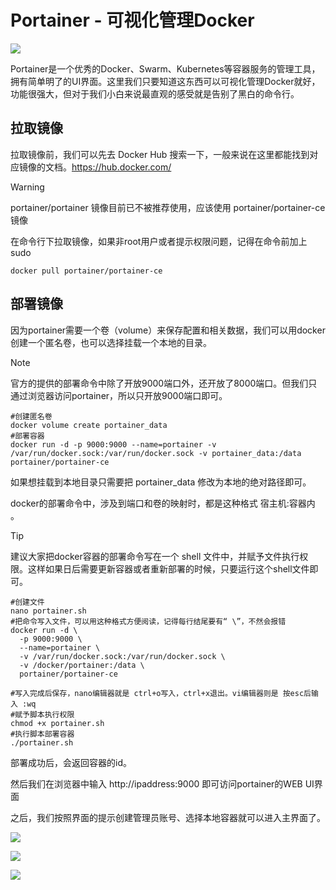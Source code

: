 # Portainer - 可视化管理Docker

![](https://pic.watercalmx.com/pic/01_homescreen-ce.png)

Portainer是一个优秀的Docker、Swarm、Kubernetes等容器服务的管理工具，拥有简单明了的UI界面。这里我们只要知道这东西可以可视化管理Docker就好，功能很强大，但对于我们小白来说最直观的感受就是告别了黑白的命令行。

## 拉取镜像

拉取镜像前，我们可以先去 Docker Hub 搜索一下，一般来说在这里都能找到对应镜像的文档。https://hub.docker.com/

> [!WARNING]
>
> portainer/portainer 镜像目前已不被推荐使用，应该使用 portainer/portainer-ce 镜像

在命令行下拉取镜像，如果非root用户或者提示权限问题，记得在命令前加上 sudo

```shell
docker pull portainer/portainer-ce
```

## 部署镜像

因为portainer需要一个卷（volume）来保存配置和相关数据，我们可以用docker创建一个匿名卷，也可以选择挂载一个本地的目录。

> [!NOTE]
>
> 官方的提供的部署命令中除了开放9000端口外，还开放了8000端口。但我们只通过浏览器访问portainer，所以只开放9000端口即可。

```shell
#创建匿名卷
docker volume create portainer_data
#部署容器
docker run -d -p 9000:9000 --name=portainer -v /var/run/docker.sock:/var/run/docker.sock -v portainer_data:/data portainer/portainer-ce  
```

如果想挂载到本地目录只需要把 portainer_data 修改为本地的绝对路径即可。

docker的部署命令中，涉及到端口和卷的映射时，都是这种格式  宿主机:容器内 。

> [!TIP]
>
> 建议大家把docker容器的部署命令写在一个 shell 文件中，并赋予文件执行权限。这样如果日后需要更新容器或者重新部署的时候，只要运行这个shell文件即可。

```shell
#创建文件
nano portainer.sh
#把命令写入文件，可以用这种格式方便阅读，记得每行结尾要有“ \”，不然会报错
docker run -d \
  -p 9000:9000 \
  --name=portainer \
  -v /var/run/docker.sock:/var/run/docker.sock \
  -v /docker/portainer:/data \
  portainer/portainer-ce

#写入完成后保存，nano编辑器就是 ctrl+o写入，ctrl+x退出。vi编辑器则是 按esc后输入 :wq 
#赋予脚本执行权限
chmod +x portainer.sh
#执行脚本部署容器
./portainer.sh
```

部署成功后，会返回容器的id。

然后我们在浏览器中输入 http://ipaddress:9000 即可访问portainer的WEB UI界面

之后，我们按照界面的提示创建管理员账号、选择本地容器就可以进入主界面了。

![](https://pic.watercalmx.com/pic/da42642a58ba578e328375288bfa6e03ca4ec828.png)

![](https://pic.watercalmx.com/pic/33acc03c5a71f9d31476351500484ce4b6a2a849.png)

![](https://pic.watercalmx.com/pic/0bc9f44e4f629bc42c74629b9360ab88358d0ccb.png)